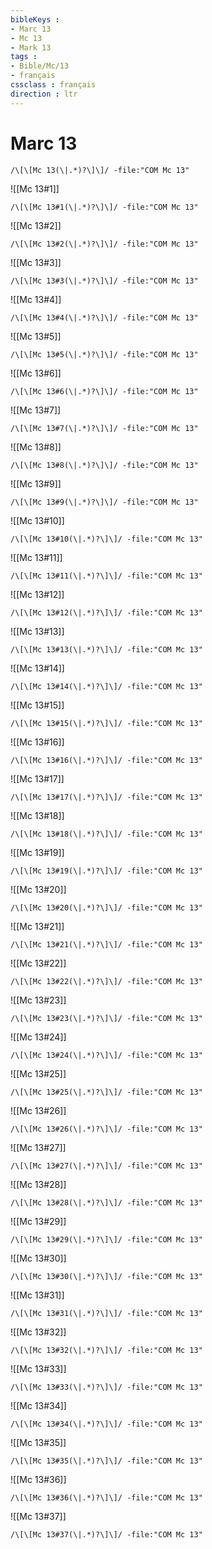 ```yaml
---
bibleKeys : 
- Marc 13
- Mc 13
- Mark 13
tags : 
- Bible/Mc/13
- français
cssclass : français
direction : ltr
---
```


# Marc 13

```query
/\[\[Mc 13(\|.*)?\]\]/ -file:"COM Mc 13"
```



![[Mc 13#1]]

```query
/\[\[Mc 13#1(\|.*)?\]\]/ -file:"COM Mc 13"
```

![[Mc 13#2]]

```query
/\[\[Mc 13#2(\|.*)?\]\]/ -file:"COM Mc 13"
```

![[Mc 13#3]]

```query
/\[\[Mc 13#3(\|.*)?\]\]/ -file:"COM Mc 13"
```

![[Mc 13#4]]

```query
/\[\[Mc 13#4(\|.*)?\]\]/ -file:"COM Mc 13"
```

![[Mc 13#5]]

```query
/\[\[Mc 13#5(\|.*)?\]\]/ -file:"COM Mc 13"
```

![[Mc 13#6]]

```query
/\[\[Mc 13#6(\|.*)?\]\]/ -file:"COM Mc 13"
```

![[Mc 13#7]]

```query
/\[\[Mc 13#7(\|.*)?\]\]/ -file:"COM Mc 13"
```

![[Mc 13#8]]

```query
/\[\[Mc 13#8(\|.*)?\]\]/ -file:"COM Mc 13"
```

![[Mc 13#9]]

```query
/\[\[Mc 13#9(\|.*)?\]\]/ -file:"COM Mc 13"
```

![[Mc 13#10]]

```query
/\[\[Mc 13#10(\|.*)?\]\]/ -file:"COM Mc 13"
```

![[Mc 13#11]]

```query
/\[\[Mc 13#11(\|.*)?\]\]/ -file:"COM Mc 13"
```

![[Mc 13#12]]

```query
/\[\[Mc 13#12(\|.*)?\]\]/ -file:"COM Mc 13"
```

![[Mc 13#13]]

```query
/\[\[Mc 13#13(\|.*)?\]\]/ -file:"COM Mc 13"
```

![[Mc 13#14]]

```query
/\[\[Mc 13#14(\|.*)?\]\]/ -file:"COM Mc 13"
```

![[Mc 13#15]]

```query
/\[\[Mc 13#15(\|.*)?\]\]/ -file:"COM Mc 13"
```

![[Mc 13#16]]

```query
/\[\[Mc 13#16(\|.*)?\]\]/ -file:"COM Mc 13"
```

![[Mc 13#17]]

```query
/\[\[Mc 13#17(\|.*)?\]\]/ -file:"COM Mc 13"
```

![[Mc 13#18]]

```query
/\[\[Mc 13#18(\|.*)?\]\]/ -file:"COM Mc 13"
```

![[Mc 13#19]]

```query
/\[\[Mc 13#19(\|.*)?\]\]/ -file:"COM Mc 13"
```

![[Mc 13#20]]

```query
/\[\[Mc 13#20(\|.*)?\]\]/ -file:"COM Mc 13"
```

![[Mc 13#21]]

```query
/\[\[Mc 13#21(\|.*)?\]\]/ -file:"COM Mc 13"
```

![[Mc 13#22]]

```query
/\[\[Mc 13#22(\|.*)?\]\]/ -file:"COM Mc 13"
```

![[Mc 13#23]]

```query
/\[\[Mc 13#23(\|.*)?\]\]/ -file:"COM Mc 13"
```

![[Mc 13#24]]

```query
/\[\[Mc 13#24(\|.*)?\]\]/ -file:"COM Mc 13"
```

![[Mc 13#25]]

```query
/\[\[Mc 13#25(\|.*)?\]\]/ -file:"COM Mc 13"
```

![[Mc 13#26]]

```query
/\[\[Mc 13#26(\|.*)?\]\]/ -file:"COM Mc 13"
```

![[Mc 13#27]]

```query
/\[\[Mc 13#27(\|.*)?\]\]/ -file:"COM Mc 13"
```

![[Mc 13#28]]

```query
/\[\[Mc 13#28(\|.*)?\]\]/ -file:"COM Mc 13"
```

![[Mc 13#29]]

```query
/\[\[Mc 13#29(\|.*)?\]\]/ -file:"COM Mc 13"
```

![[Mc 13#30]]

```query
/\[\[Mc 13#30(\|.*)?\]\]/ -file:"COM Mc 13"
```

![[Mc 13#31]]

```query
/\[\[Mc 13#31(\|.*)?\]\]/ -file:"COM Mc 13"
```

![[Mc 13#32]]

```query
/\[\[Mc 13#32(\|.*)?\]\]/ -file:"COM Mc 13"
```

![[Mc 13#33]]

```query
/\[\[Mc 13#33(\|.*)?\]\]/ -file:"COM Mc 13"
```

![[Mc 13#34]]

```query
/\[\[Mc 13#34(\|.*)?\]\]/ -file:"COM Mc 13"
```

![[Mc 13#35]]

```query
/\[\[Mc 13#35(\|.*)?\]\]/ -file:"COM Mc 13"
```

![[Mc 13#36]]

```query
/\[\[Mc 13#36(\|.*)?\]\]/ -file:"COM Mc 13"
```

![[Mc 13#37]]

```query
/\[\[Mc 13#37(\|.*)?\]\]/ -file:"COM Mc 13"
```

